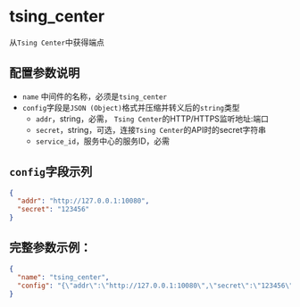 # tsing_center

从`Tsing Center`中获得端点

## 配置参数说明
- `name` 中间件的名称，必须是`tsing_center`
- `config`字段是`JSON (Object)`格式并压缩并转义后的`string`类型
  - `addr`，string，必需， `Tsing Center`的HTTP/HTTPS监听地址:端口
  - `secret`，string，可选，连接`Tsing Center`的API时的secret字符串
  - `service_id`，服务中心的服务ID，必需

## `config`字段示列
```json
{
  "addr": "http://127.0.0.1:10080",
  "secret": "123456"
}
```

## 完整参数示例：
```json
{
  "name": "tsing_center",
  "config": "{\"addr\":\"http://127.0.0.1:10080\",\"secret\":\"123456\",\"service_id\":\"demo-service\"}"
}
```
